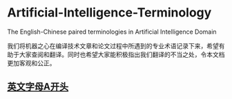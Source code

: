 # Artificial-Intelligence-Terminology
The English-Chinese paired terminologies in Artificial Intelligence Domain

我们将机器之心在编译技术文章和论文过程中所遇到的专业术语记录下来，希望有助于大家查阅和翻译。同时也希望大家能积极指出我们翻译的不当之处，令本文档更加客观和公正。

## [英文字母A开头](https://github.com/SyncedAI00/Artificial-Intelligence-Terminology/blob/master/A.md)
